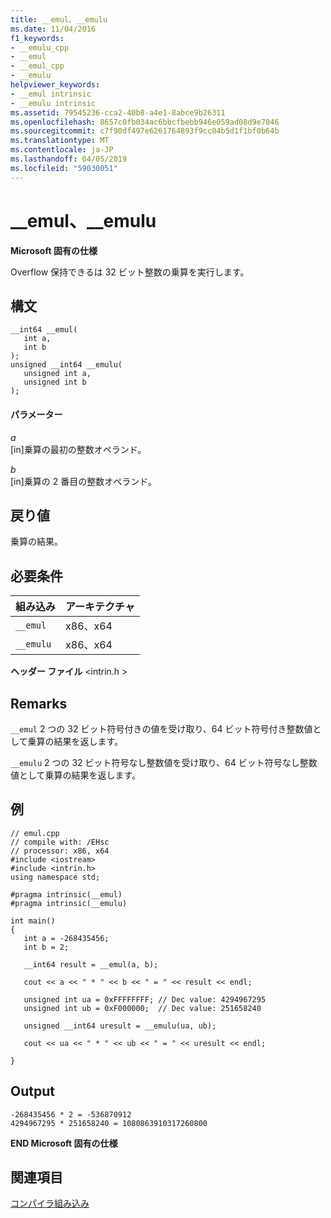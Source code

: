 ```yaml
---
title: __emul、__emulu
ms.date: 11/04/2016
f1_keywords:
- __emulu_cpp
- __emul
- __emul_cpp
- __emulu
helpviewer_keywords:
- __emul intrinsic
- __emulu intrinsic
ms.assetid: 79545236-cca2-40b8-a4e1-8abce9b26311
ms.openlocfilehash: 8657c0fb034ac6bbcfbebb946e059ad08d9e7046
ms.sourcegitcommit: c7f90df497e6261764893f9cc04b5d1f1bf0b64b
ms.translationtype: MT
ms.contentlocale: ja-JP
ms.lasthandoff: 04/05/2019
ms.locfileid: "59030051"
---
```

# <a name="emul-emulu"></a>__emul、__emulu

**Microsoft 固有の仕様**

Overflow 保持できるは 32 ビット整数の乗算を実行します。

## <a name="syntax"></a>構文

```
__int64 __emul(
   int a,
   int b
);
unsigned __int64 __emulu(
   unsigned int a,
   unsigned int b
);
```

#### <a name="parameters"></a>パラメーター

*a*<br/>
[in]乗算の最初の整数オペランド。

*b*<br/>
[in]乗算の 2 番目の整数オペランド。

## <a name="return-value"></a>戻り値

乗算の結果。

## <a name="requirements"></a>必要条件

|組み込み|アーキテクチャ|
|---------------|------------------|
|`__emul`|x86、x64|
|`__emulu`|x86、x64|

**ヘッダー ファイル** \<intrin.h >

## <a name="remarks"></a>Remarks

`__emul` 2 つの 32 ビット符号付きの値を受け取り、64 ビット符号付き整数値として乗算の結果を返します。

`__emulu` 2 つの 32 ビット符号なし整数値を受け取り、64 ビット符号なし整数値として乗算の結果を返します。

## <a name="example"></a>例

```
// emul.cpp
// compile with: /EHsc
// processor: x86, x64
#include <iostream>
#include <intrin.h>
using namespace std;

#pragma intrinsic(__emul)
#pragma intrinsic(__emulu)

int main()
{
   int a = -268435456;
   int b = 2;

   __int64 result = __emul(a, b);

   cout << a << " * " << b << " = " << result << endl;

   unsigned int ua = 0xFFFFFFFF; // Dec value: 4294967295
   unsigned int ub = 0xF000000;  // Dec value: 251658240

   unsigned __int64 uresult = __emulu(ua, ub);

   cout << ua << " * " << ub << " = " << uresult << endl;

}
```

## <a name="output"></a>Output

```
-268435456 * 2 = -536870912
4294967295 * 251658240 = 1080863910317260800
```

**END Microsoft 固有の仕様**

## <a name="see-also"></a>関連項目

[コンパイラ組み込み](../intrinsics/compiler-intrinsics.md)